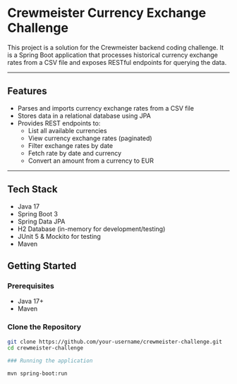 # Crewmeister Currency Exchange Challenge

This project is a solution for the Crewmeister backend coding challenge. It is a Spring Boot application that processes historical currency exchange rates from a CSV file and exposes RESTful endpoints for querying the data.

---

## Features

- Parses and imports currency exchange rates from a CSV file
- Stores data in a relational database using JPA
- Provides REST endpoints to:
  - List all available currencies
  - View currency exchange rates (paginated)
  - Filter exchange rates by date
  - Fetch rate by date and currency
  - Convert an amount from a currency to EUR

---

## Tech Stack

- Java 17
- Spring Boot 3
- Spring Data JPA
- H2 Database (in-memory for development/testing)
- JUnit 5 & Mockito for testing
- Maven

## Getting Started

### Prerequisites

- Java 17+
- Maven

### Clone the Repository

```bash
git clone https://github.com/your-username/crewmeister-challenge.git
cd crewmeister-challenge

### Running the application

mvn spring-boot:run
